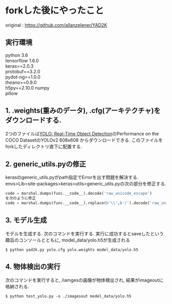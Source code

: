# forkした後にやったこと

original : https://github.com/allanzelener/YAD2K

## 実行環境
python 3.6  
tensorflow 1.6.0  
keras==2.0.3  
protobuf==3.2.0  
pydot-ng==1.0.0  
theano==0.9.0  
h5py==2.10.0
numpy  
pillow

## 1. .weights(重みのデータ), .cfg(アーキテクチャ)をダウンロードする.
2つのファイルは<a href="https://pjreddie.com/darknet/yolo/">YOLO: Real-Time Object Detection</a>のPerformance on the COCO DatasetのYOLOv2 608x608	からダウンロードできる. このファイルをforkしたディレクトリ直下に配置する.

## 2. generic_utils.pyの修正
kerasのgeneric_utils.pyがpath指定でErrorを出す問題を解決する. envs>Lib>site-packages>keras>utils>generic_utils.pyの次の部分を修正する.
```python
code = marshal.dumps(func.__code__).decode('raw_unicode_escape')
を次のように修正
code = marshal.dumps(func.__code__).replace(b'\\',b'/').decode('raw_unicode_escape')
```

## 3. モデル生成
モデルを生成する. 次のコマンドを実行する. 実行に成功するとsaveしたという趣旨のコンソールとともに, model_data/yolo.h5が生成される
```
$ python yad2k.py yolo.cfg yolo.weights model_data/yolo.h5
```

## 4. 物体検出の実行
次のコマンドを実行すると, /iamgesの画像が物体検出され, 結果がimageoutに格納される. 
```
$ python test_yolo.py -o ./imagesout model_data/yolo.h5
```